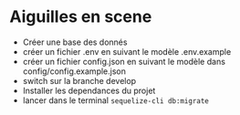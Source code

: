 # Aiguilles en scene
- Créer une base des donnés
- créer un fichier .env en suivant le modèle .env.example
- créer un fichier config.json en suivant le modèle dans config/config.example.json
- switch sur la branche develop
- Installer les dependances du projet
- lancer dans le terminal `sequelize-cli db:migrate`
